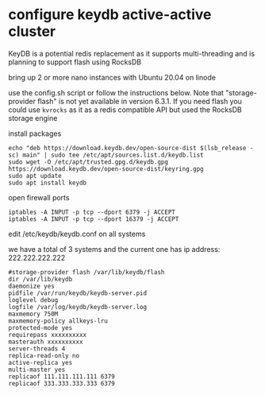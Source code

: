 # configure keydb active-active cluster 

KeyDB is a potential redis replacement as it supports multi-threading and is planning to support flash using RocksDB 



bring up 2 or more nano instances with Ubuntu 20.04 on linode

use the config.sh script or follow the instructions below. Note that "storage-provider flash" is not yet available in version 6.3.1. If you need flash you could use `kvrocks` as it as a redis compatible API but used the RocksDB storage engine 

install packages 

```
echo "deb https://download.keydb.dev/open-source-dist $(lsb_release -sc) main" | sudo tee /etc/apt/sources.list.d/keydb.list
sudo wget -O /etc/apt/trusted.gpg.d/keydb.gpg https://download.keydb.dev/open-source-dist/keyring.gpg
sudo apt update
sudo apt install keydb
```

open firewall ports 

```
iptables -A INPUT -p tcp --dport 6379 -j ACCEPT
iptables -A INPUT -p tcp --dport 16379 -j ACCEPT
```

edit /etc/keydb/keydb.conf on all systems 

we have a total of 3 systems and the current one has ip address: 222.222.222.222

```
#storage-provider flash /var/lib/keydb/flash
dir /var/lib/keydb
daemonize yes
pidfile /var/run/keydb/keydb-server.pid
loglevel debug
logfile /var/log/keydb/keydb-server.log
maxmemory 750M
maxmemory-policy allkeys-lru
protected-mode yes
requirepass xxxxxxxxxx
masterauth xxxxxxxxxx
server-threads 4
replica-read-only no
active-replica yes
multi-master yes
replicaof 111.111.111.111 6379
replicaof 333.333.333.333 6379
```
